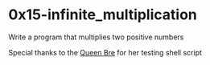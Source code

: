 # 0x15-infinite_multiplication
Write a program that multiplies two positive numbers

Special thanks to the [Queen Bre](https://github.com/brerickner) for her testing shell script
